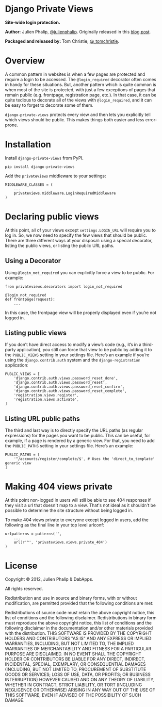 Django Private Views
====================

**Site-wide login protection.**

**Author:** Julien Phalip, [@julienphalip][1]. Originally released in this [blog post][3].

**Packaged and released by:** Tom Christie, [@_tomchristie][2].

Overview
========

A common pattern in websites is when a few pages are protected and require a
login to be accessed. The `@login_required` decorator often comes in handy for
these situations. But, another pattern which is quite common is when most of
the site is protected, with just a few exceptions of pages that remain public
(e.g. frontpage, registration page, etc.). In that case, it can be quite
tedious to decorate all of the views with `@login_required`, and it can be easy
to forget to decorate some of them.

`django-private-views` protects every view and then lets you explicitly tell which
views should be public. This makes things both easier and less error-prone.


Installation
============

Install `django-private-views` from PyPI.

    pip install django-private-views

Add the `privateviews` middleware to your settings:

    MIDDLEWARE_CLASSES = (
        ...
        privateviews.middleware.LoginRequiredMiddleware
    )


Declaring public views
======================

At this point, all of your views except `settings.LOGIN_URL` will require
you to log in.  So, we now need to specify the few views that should be
public. There are three different ways at your disposal: using a special
decorator, listing the public views, or listing the public URL paths.

Using a Decorator
-----------------

Using `@login_not_required` you can explicitly force a view to be public.
For example:

    from privateviews.decorators import login_not_required

    @login_not_required
    def frontpage(request):
        ...

In this case, the frontpage view will be properly displayed even if you’re not
logged in.

Listing public views
--------------------

If you don’t have direct access to modify a view’s code (e.g., it’s in a
third-party application), you still can force that view to be public by adding
it to the `PUBLIC_VIEWS` setting in your settings file. Here’s an example if
you’re using the `django.contrib.auth` system and the `django-registration`
application:

    PUBLIC_VIEWS = [
        'django.contrib.auth.views.password_reset_done',
        'django.contrib.auth.views.password_reset',
        'django.contrib.auth.views.password_reset_confirm',
        'django.contrib.auth.views.password_reset_complete',
        'registration.views.register',
        'registration.views.activate',
    ]

Listing URL public paths
------------------------

The third and last way is to directly specify the URL paths (as regular
expressions) for the pages you want to be public. This can be useful, for
example, if a page is rendered by a generic view. For that, you need to add
the `PUBLIC_PATHS` setting in your settings file. Here’s an example:

    PUBLIC_PATHS = [
        '^/accounts/register/complete/$', # Uses the 'direct_to_template' generic view
    ]

Making 404 views private
========================

At this point non-logged in users will still be able to see 404 responses if
they visit a url that doesn't map to a view.  That's not ideal as it shouldn't
be possible to determine the site structure without being logged in.

To make 404 views private to everyone except logged in users, add the following
as the final line in your top level urlconf:

    urlpatterns = patterns('',
        ...
        url(r'^', 'privateviews.views.private_404')
    )

License
=======

Copyright © 2012, Julien Phalip & DabApps.

All rights reserved.

Redistribution and use in source and binary forms, with or without modification, are permitted provided that the following conditions are met:

Redistributions of source code must retain the above copyright notice, this list of conditions and the following disclaimer.
Redistributions in binary form must reproduce the above copyright notice, this list of conditions and the following disclaimer in the documentation and/or other materials provided with the distribution.
THIS SOFTWARE IS PROVIDED BY THE COPYRIGHT HOLDERS AND CONTRIBUTORS "AS IS" AND ANY EXPRESS OR IMPLIED WARRANTIES, INCLUDING, BUT NOT LIMITED TO, THE IMPLIED WARRANTIES OF MERCHANTABILITY AND FITNESS FOR A PARTICULAR PURPOSE ARE DISCLAIMED. IN NO EVENT SHALL THE COPYRIGHT HOLDER OR CONTRIBUTORS BE LIABLE FOR ANY DIRECT, INDIRECT, INCIDENTAL, SPECIAL, EXEMPLARY, OR CONSEQUENTIAL DAMAGES (INCLUDING, BUT NOT LIMITED TO, PROCUREMENT OF SUBSTITUTE GOODS OR SERVICES; LOSS OF USE, DATA, OR PROFITS; OR BUSINESS INTERRUPTION) HOWEVER CAUSED AND ON ANY THEORY OF LIABILITY, WHETHER IN CONTRACT, STRICT LIABILITY, OR TORT (INCLUDING NEGLIGENCE OR OTHERWISE) ARISING IN ANY WAY OUT OF THE USE OF THIS SOFTWARE, EVEN IF ADVISED OF THE POSSIBILITY OF SUCH DAMAGE.

[1]: http://twitter.com/julienphalip
[2]: http://twitter.com/_tomchristie
[3]: http://julienphalip.com/post/2824985334/site-wide-login-protection-and-public-views
